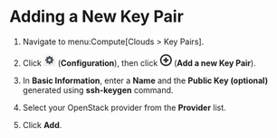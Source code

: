# Adding a New Key Pair

1.  Navigate to menu:Compute\[Clouds \> Key Pairs\].

2.  Click ![1847](/images/1847.png) (**Configuration**), then click
    ![1862](/images/1862.png) (**Add a new Key Pair**).

3.  In **Basic Information**, enter a **Name** and the **Public Key
    (optional)** generated using **ssh-keygen** command.

4.  Select your OpenStack provider from the **Provider** list.

5.  Click **Add**.

